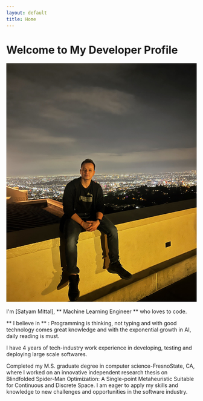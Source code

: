 ```yaml
---
layout: default
title: Home
---
```


# Welcome to My Developer Profile

![Profile Picture](/assets/images/profile_photo.jpeg)

I'm [Satyam Mittal],  ** Machine Learning Engineer ** who loves to code. 

** I believe in ** : Programming is thinking,  not typing and with good technology comes great knowledge and with the exponential growth in AI, daily reading is must. 

I have 4 years of tech-industry work experience in developing, testing and deploying large scale softwares. 

Completed my M.S. graduate degree in computer science-FresnoState, CA, where I worked on an innovative independent research thesis on Blindfolded Spider-Man Optimization: A Single-point Metaheuristic Suitable for Continuous and Discrete Space. I am eager to apply my skills and knowledge to new challenges and opportunities in the software industry.